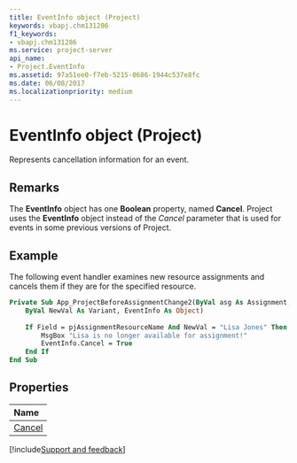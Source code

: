 ```yaml
---
title: EventInfo object (Project)
keywords: vbapj.chm131286
f1_keywords:
- vbapj.chm131286
ms.service: project-server
api_name:
- Project.EventInfo
ms.assetid: 97a51ee0-f7eb-5215-0686-1944c537e8fc
ms.date: 06/08/2017
ms.localizationpriority: medium
---
```



# EventInfo object (Project)

Represents cancellation information for an event.
 


## Remarks

The **EventInfo** object has one **Boolean** property, named **Cancel**. Project uses the **EventInfo** object instead of the _Cancel_ parameter that is used for events in some previous versions of Project.
 

 

## Example

The following event handler examines new resource assignments and cancels them if they are for the specified resource.
 

 

```vb
Private Sub App_ProjectBeforeAssignmentChange2(ByVal asg As Assignment, ByVal Field As PjAssignmentField, _ 
    ByVal NewVal As Variant, EventInfo As Object) 
 
    If Field = pjAssignmentResourceName And NewVal = "Lisa Jones" Then 
        MsgBox "Lisa is no longer available for assignment!" 
        EventInfo.Cancel = True 
    End If 
End Sub
```


## Properties



|Name|
|:-----|
|[Cancel](Project.EventInfo.Cancel.md)|

[!include[Support and feedback](~/includes/feedback-boilerplate.md)]